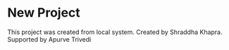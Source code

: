 # New Project

This project was created from local system.
Created by Shraddha Khapra.
Supported by Apurve Trivedi